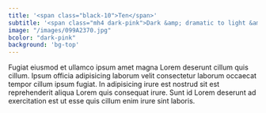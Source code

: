 ```yaml
---
title: '<span class="black-10">Ten</span>'
subtitle: '<span class="mh4 dark-pink">Dark &amp; dramatic to light &amp; airy.<span class="fw7">Bold colors</span> to classic black &amp; white.</span>'
image: "/images/099A2370.jpg"
bcolor: "dark-pink"
background: 'bg-top'
---
```

Fugiat eiusmod et ullamco ipsum amet magna Lorem deserunt cillum quis cillum. Ipsum officia adipisicing laborum velit consectetur laborum occaecat tempor cillum ipsum fugiat. In adipisicing irure est nostrud sit est reprehenderit aliqua Lorem quis consequat irure. Sunt id Lorem deserunt ad exercitation est ut esse quis cillum enim irure sint laboris.